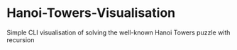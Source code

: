 # Hanoi-Towers-Visualisation
Simple CLI visualisation of solving the well-known Hanoi Towers puzzle with recursion
